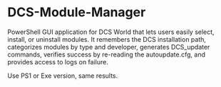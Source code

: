 # DCS-Module-Manager
PowerShell GUI application for DCS World that lets users easily select, install, or uninstall modules. It remembers the DCS installation path, categorizes modules by type and developer, generates DCS_updater commands, verifies success by re-reading the autoupdate.cfg, and provides access to logs on failure. 

Use PS1 or Exe version, same results.